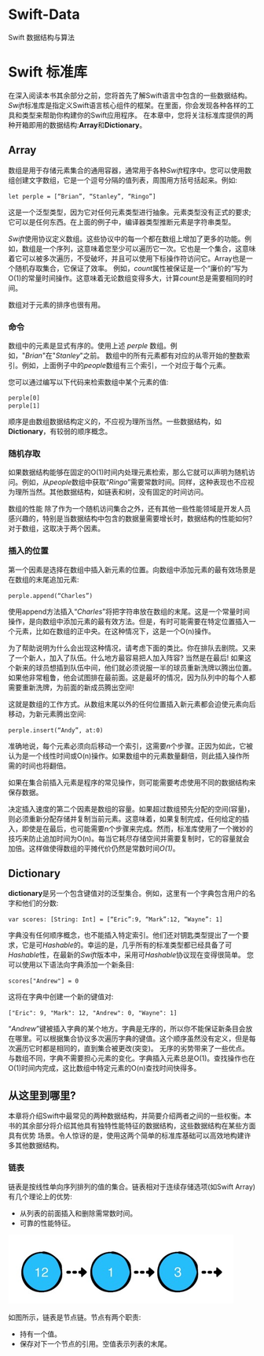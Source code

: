 # Swift-Data
Swift 数据结构与算法

# Swift 标准库

在深入阅读本书其余部分之前，您将首先了解Swift语言中包含的一些数据结构。*Swift*标准库是指定义Swift语言核心组件的框架。在里面，你会发现各种各样的工具和类型来帮助你构建你的Swift应用程序。
在本章中，您将关注标准库提供的两种开箱即用的数据结构:**Array**和**Dictionary**。

## Array

数组是用于存储元素集合的通用容器，通常用于各种*Swift*程序中。您可以使用数组创建文字数组，它是一个逗号分隔的值列表，周围用方括号括起来。例如:

`let perple = [“Brian”, “Stanley”, “Ringo”]`

这是一个泛型类型，因为它对任何元素类型进行抽象。元素类型没有正式的要求;它可以是任何东西。在上面的例子中，编译器类型推断元素是字符串类型。

*Swift*使用协议定义数组。这些协议中的每一个都在数组上增加了更多的功能。例如，数组是一个序列，这意味着您至少可以遍历它一次。它也是一个集合，这意味着它可以被多次遍历，不受破坏，并且可以使用下标操作符访问它。Array也是一个随机存取集合，它保证了效率。
例如，*count*属性被保证是一个“廉价的”写为O(1)的常量时间操作。这意味着无论数组变得多大，计算*count*总是需要相同的时间。

数组对于元素的排序也很有用。

### 命令
数组中的元素是显式有序的。使用上述 *perple* 数组。例如，"*Brian*"在"*Stanley*"之前。
数组中的所有元素都有对应的从零开始的整数索引。例如，上面例子中的*people*数组有三个索引，一个对应于每个元素。

您可以通过编写以下代码来检索数组中某个元素的值:
```
perple[0]
perple[1]
```
顺序是由数组数据结构定义的，不应视为理所当然。一些数据结构，如**Dictionary**，有较弱的顺序概念。

### 随机存取
如果数据结构能够在固定的O(1)时间内处理元素检索，那么它就可以声明为随机访问。例如，从*people*数组中获取“*Ringo*”需要常数时间。同样，这种表现也不应视为理所当然。其他数据结构，如链表和树，没有固定的时间访问。

数组的性能
除了作为一个随机访问集合之外，还有其他一些性能领域是开发人员感兴趣的，特别是当数据结构中包含的数据量需要增长时，数据结构的性能如何?对于数组，这取决于两个因素。

### 插入的位置
第一个因素是选择在数组中插入新元素的位置。向数组中添加元素的最有效场景是在数组的末尾追加元素:

`perple.append(“Charles”)`

使用append方法插入“*Charles*”将把字符串放在数组的末尾。这是一个常量时间操作，是向数组中添加元素的最有效方法。但是，有时可能需要在特定位置插入一个元素，比如在数组的正中央。在这种情况下，这是一个O(n)操作。

为了帮助说明为什么会出现这种情况，请考虑下面的类比。你在排队去剧院。又来了一个新人，加入了队伍。什么地方最容易把人加入阵容?
当然是在最后!
如果这个新来的球员想插到队伍中间，他们就必须说服一半的球员重新洗牌以腾出位置。
如果他非常粗鲁，他会试图排在最前面。这是最坏的情况，因为队列中的每个人都需要重新洗牌，为前面的新成员腾出空间!

这就是数组的工作方式。从数组末尾以外的任何位置插入新元素都会迫使元素向后移动，为新元素腾出空间:

`perple.insert(“Andy”, at:0)`

准确地说，每个元素必须向后移动一个索引，这需要*n*个步骤。正因为如此，它被认为是一个线性时间或O(n)操作。如果数组中的元素数量翻倍，则此插入操作所需的时间也将翻倍。

如果在集合前插入元素是程序的常见操作，则可能需要考虑使用不同的数据结构来保存数据。

决定插入速度的第二个因素是数组的容量。如果超过数组预先分配的空间(容量)，则必须重新分配存储并复制当前元素。这意味着，如果复制完成，任何给定的插入，即使是在最后，也可能需要n个步骤来完成。然而，标准库使用了一个微妙的技巧来防止追加时间为O(n)。每当它耗尽存储空间并需要复制时，它的容量就会加倍。这样做使得数组的平摊代价仍然是常数时间*O(1)*。

## Dictionary
**dictionary**是另一个包含键值对的泛型集合。例如，这里有一个字典包含用户的名字和他们的分数:

`var scores: [String: Int] = [“Eric”:9, “Mark”:12, “Wayne”: 1]`

字典没有任何顺序概念，也不能插入特定索引。他们还对钥匙类型提出了一个要求，它是可*Hashable*的。幸运的是，几乎所有的标准类型都已经具备了可*Hashable*性，在最新的*Swift*版本中，采用可*Hashable*协议现在变得很简单。
您可以使用以下语法向字典添加一个新条目:

`scores["Andrew"] = 0`

这将在字典中创建一个新的键值对:

`["Eric": 9, "Mark": 12, "Andrew": 0, "Wayne": 1]`

“*Andrew*”键被插入字典的某个地方。字典是无序的，所以你不能保证新条目会放在哪里。可以根据集合协议多次遍历字典的键值。这个顺序虽然没有定义，但是每次遍历它时都是相同的，直到集合被更改(突变)。
无序的劣势带来了一些优点。与数组不同，字典不需要担心元素的变化。字典插入元素总是O(1)。查找操作也在O(1)时间内完成，这比数组中特定元素的O(n)查找时间快得多。

## 从这里到哪里?

本章将介绍Swift中最常见的两种数据结构，并简要介绍两者之间的一些权衡。本书的其余部分将介绍其他具有独特性能特征的数据结构，这些数据结构在某些方面具有优势
场景。令人惊讶的是，使用这两个简单的标准库基础可以高效地构建许多其他数据结构。

### 链表
链表是按线性单向序列排列的值的集合。链表相对于连续存储选项(如Swift Array)有几个理论上的优势:
* 从列表的前面插入和删除需常数时间。
* 可靠的性能特征。

![链表](https://github.com/liwangwang123/Swift-Data/blob/master/images/B5B3CAB1-DB73-4374-9358-84C41883C1F0.png)

如图所示，链表是节点链。节点有两个职责:
* 持有一个值。
* 保存对下一个节点的引用。空值表示列表的末尾。
